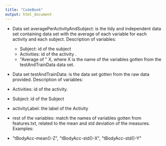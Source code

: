 ```yaml
---
title: "CodeBook"
output: html_document
---
```




- Data set averagePerActivityAndSubject: is the tidy and independent data set containing data set with the average of each variable for each activity and each subject.
 Description of variables:

  - Subject:  id of the subject
  - Activities: id of the activity . 
  - "Average of " X, where X is the name of the variables gotten from the testAndTrainData data set.  

- Data set testAndTrainData: is the data set gotten from the raw data provided.
 Description of variables: 

 - Activities: id of the activity.
 - Subject: id of the Subject
 - activityLabel: the label of the Activity
 - rest of the variables: match the names of variables gotten from features.txt, related to the mean and std deviation of the measures. Examples: 
 -  "tBodyAcc-mean()-Z", "tBodyAcc-std()-X", "tBodyAcc-std()-Y"
